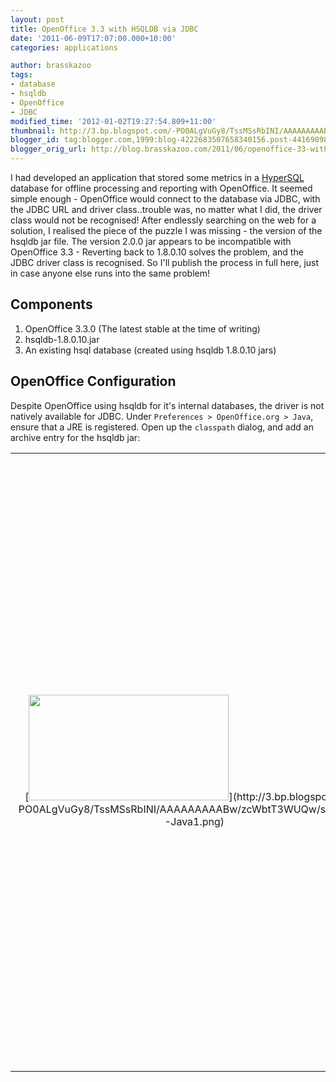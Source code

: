 ```yaml
---
layout: post
title: OpenOffice 3.3 with HSQLDB via JDBC
date: '2011-06-09T17:07:00.000+10:00'
categories: applications

author: brasskazoo
tags:
- database
- hsqldb
- OpenOffice
- JDBC
modified_time: '2012-01-02T19:27:54.809+11:00'
thumbnail: http://3.bp.blogspot.com/-PO0ALgVuGy8/TssMSsRbINI/AAAAAAAAABw/zcWbtT3WUQw/s72-c/OO-Java1.png
blogger_id: tag:blogger.com,1999:blog-4222683507658340156.post-4416989808933344083
blogger_orig_url: http://blog.brasskazoo.com/2011/06/openoffice-33-with-hsqldb-via-jdbc.html
---
```


I had developed an application that stored some metrics in a 
[HyperSQL](http://hsqldb.org/) database for offline processing and reporting with OpenOffice.
It seemed simple enough - OpenOffice would connect to the database via JDBC, 
with the JDBC URL and driver class..trouble was, no matter what I did, the 
driver class would not be recognised! 
After endlessly searching on the web for a solution, I realised the piece of 
the puzzle I was missing - the version of the hsqldb jar file. The version 2.0.0 jar appears to be incompatible with OpenOffice 3.3 - Reverting back to 1.8.0.10 solves the problem, and the JDBC driver class is recognised.
So I'll publish the process in full here, just in case anyone else runs into 
the same problem!

## Components
1. OpenOffice 3.3.0 (The latest stable at the time of writing)
1. hsqldb-1.8.0.10.jar 
1. An existing hsql database (created using hsqldb 1.8.0.10 jars) 

## OpenOffice Configuration
Despite OpenOffice using hsqldb for it's internal
databases, the driver is not natively available for JDBC. 
Under `Preferences > OpenOffice.org > Java`, ensure that a JRE is
registered. Open up the `classpath` dialog, and add an archive entry for the 
hsqldb jar: 

<table align="center" cellpadding="0" cellspacing="0" 
class="tr-caption-container" style="margin-left: auto; margin-right: auto; 
text-align: center;"><td style="text-align: center;">[<img border="0" 
height="169" 
src="http://3.bp.blogspot.com/-PO0ALgVuGy8/TssMSsRbINI/AAAAAAAAABw/zcWbtT3WUQw/s320/OO-Java1.png" 
width="320" 
/>](http://3.bp.blogspot.com/-PO0ALgVuGy8/TssMSsRbINI/AAAAAAAAABw/zcWbtT3WUQw/s1600/OO-Java1.png)<td 
class="tr-caption" style="text-align: center;">OpenOffice Java and Classpath 
Configuration

This is basically where I had been running into trouble. My application originally used hsqldb version 2.0.0 with Hibernate. Despite the
driver class being the same (`org.hsqldb.jdbcDriver`), it seems OpenOffice would not recognise this version of hsqldb.

##     Connect OpenOffice to Database

Using OpenOffice's Database, select
`Connect to an existing database` (using JDBC). 
Enter the JDBC Connection details: 
1. URL: The JDBC URL minus the 'jdbc:' - should be of the form 
`hsqldb:/path/to/database` - also append `;default_schema=true` to the end. 
1. JDBC driver class is: `org.hsqldb.jdbcDriver` 
Note that 'database' is the collective database name for the files making up 
the hsqldb instance (e.g. database.log, database.properties, database.script). 

<table align="center" cellpadding="0" cellspacing="0" 
class="tr-caption-container" style="margin-left: auto; margin-right: auto; 
text-align: center;"><td style="text-align: center;">[<img border="0" 
height="209" 
src="http://1.bp.blogspot.com/-549K6qCN-Ik/TssMyvHRhGI/AAAAAAAAAB4/i8Jj4-EeFEs/s320/OO-Java2.png" 
width="320" 
/>](http://1.bp.blogspot.com/-549K6qCN-Ik/TssMyvHRhGI/AAAAAAAAAB4/i8Jj4-EeFEs/s1600/OO-Java2.png)<td 
class="tr-caption" style="text-align: center;">HSQLDB JDBS Connection

Click 'Next', enter the default username of `sa` (No password required).
Accept the defaults for registering the database, choose a location to save 
and you're done! 

If anyone has an explanation of the OpenOffice incompatibility, please
leave a comment! 